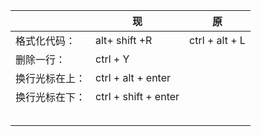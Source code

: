 



|                | **现**               | **原**         |
| -------------- | -------------------- | -------------- |
| 格式化代码：   | alt+ shift +R        | ctrl + alt + L |
| 删除一行：     | ctrl + Y             |                |
| 换行光标在上： | ctrl + alt + enter   |                |
| 换行光标在下： | ctrl + shift + enter |                |
|                |                      |                |
|                |                      |                |
|                |                      |                |
|                |                      |                |
|                |                      |                |

